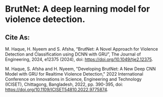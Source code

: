 # BrutNet: A deep learning model for violence detection.
 
## Cite As:

M. Haque, H. Nyeem and S. Afsha, “BrutNet: A Novel Approach for Violence Detection and Classification using DCNN with GRU”, The Journal of Engineering, 2024, e12375 (2024), doi: https://doi.org/10.1049/tje2.12375.

M. Haque, S. Afsha and H. Nyeem, "Developing BrutNet: A New Deep CNN Model with GRU for Realtime Violence Detection," 2022 International Conference on Innovations in Science, Engineering and Technology (ICISET), Chittagong, Bangladesh, 2022, pp. 390-395, doi: https://doi.org/10.1109/ICISET54810.2022.9775874.

